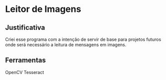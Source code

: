 # Leitor de Imagens
## Justificativa
Criei esse programa com a intenção de servir de base para projetos futuros onde será necessário a leitura de mensagens em imagens.

## Ferramentas
OpenCV
Tesseract